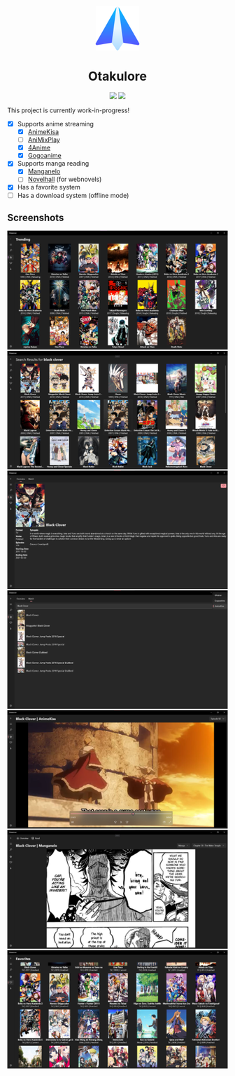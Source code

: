 <div align="center">

<img src="./.github/icon.png" width="100"/>

</div>

<h1 align="center">Otakulore</h1>

<div align="center">

[![](https://img.shields.io/badge/Powered%20By-.NET-blue?logo=microsoft&style=flat-square)](https://dotnet.microsoft.com)
[![](https://img.shields.io/badge/Made%20With-Visual%20Studio-blue?logo=visual-studio&style=flat-square)](https://visualstudio.microsoft.com)

</div>

This project is currently work-in-progress!

* [X] Supports anime streaming
  * [X] [AnimeKisa](https://animekisa.tv)
  * [ ] [AniMixPlay](https://animixplay.to)
  * [X] [4Anime](https://4anime.to)
  * [X] [Gogoanime](https://gogoanime.pe)
* [X] Supports manga reading
  * [X] [Manganelo](https://manganelo.tv)
  * [ ] [Novelhall](https://novelhall.com) (for webnovels)
* [X] Has a favorite system
* [ ] Has a download system (offline mode)

## Screenshots

![](./.github/screenshots/0.png)
![](./.github/screenshots/1.png)
![](./.github/screenshots/2.png)
![](./.github/screenshots/3.png)
![](./.github/screenshots/4.png)
![](./.github/screenshots/5.png)
![](./.github/screenshots/6.png)